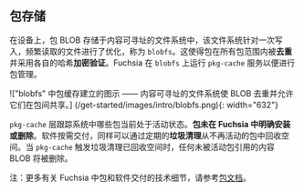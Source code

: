<!-- ## Storing packages -->
## 包存储

<!-- On the device, package BLOBs are stored in a content-addressable filesystem
optimized for write-once, read-often files called `blobfs`. This allows them
to be **de-duplicated** across all packages and
**cryptographically verified** using their hash. Fuchsia runs the `pkg-cache`
service on top of `blobfs` to facilitate package management. -->
在设备上，包 BLOB 存储于内容可寻址的文件系统中，该文件系统针对一次写入，频繁读取的文件进行了优化，称为 `blobfs`。这使得包在所有包范围内被**去重**并采用各自的哈希**加密验证**。Fuchsia 在 `blobfs` 上运行 `pkg-cache` 服务以便进行包管理。

<!-- ![Diagram illustrating how the package cache is built on top of "blobfs" — a
content-addressable filesystem that de-duplicates BLOBs allowing them to be
shared between packages.] -->
!["blobfs" 中包缓存建立的图示 —— 内容可寻址的文件系统使 BLOB 去重并允许它们在包间共享。]
(/get-started/images/intro/blobfs.png){: width="632"}

<!-- The `pkg-cache` layer tracks which packages in the system are currently
active. **Packages are not explicitly installed or removed in Fuchsia**.
Software is delivered on demand and likewise space can be reclaimed from
packages that are no longer active through periodic **garbage collection**.
When `pkg-cache` triggers garbage collection to reclaim space, content BLOBs
not referenced by any active package are deleted. -->
`pkg-cache` 层跟踪系统中哪些包当前处于活动状态。**包未在 Fuchsia 中明确安装或删除**。软件按需交付，同样可以通过定期的**垃圾清理**从不再活动的包中回收空间。当 `pkg-cache` 触发垃圾清理已回收空间时，任何未被活动包引用的内容 BLOB 将被删除。

<!-- Note: For more of the technical details on Fuchsia packages and software
delivery, see the [package documentation](/concepts/packages/package.md). -->
注：更多有关 Fuchsia 中包和软件交付的技术细节，请参考[包文档](/concepts/packages/package.md)。
